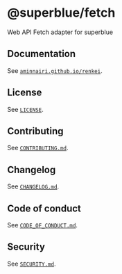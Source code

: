 # @superblue/fetch

Web API Fetch adapter for superblue

## Documentation

See [`aminnairi.github.io/renkei`](https://aminnairi.github.io/renkei).

## License

See [`LICENSE`](./LICENSE).

## Contributing

See [`CONTRIBUTING.md`](./CONTRIBUTING.md).

## Changelog

See [`CHANGELOG.md`](./CHANGELOG.md).

## Code of conduct

See [`CODE_OF_CONDUCT.md`](./CODE_OF_CONDUCT.md).

## Security

See [`SECURITY.md`](./SECURITY.md).